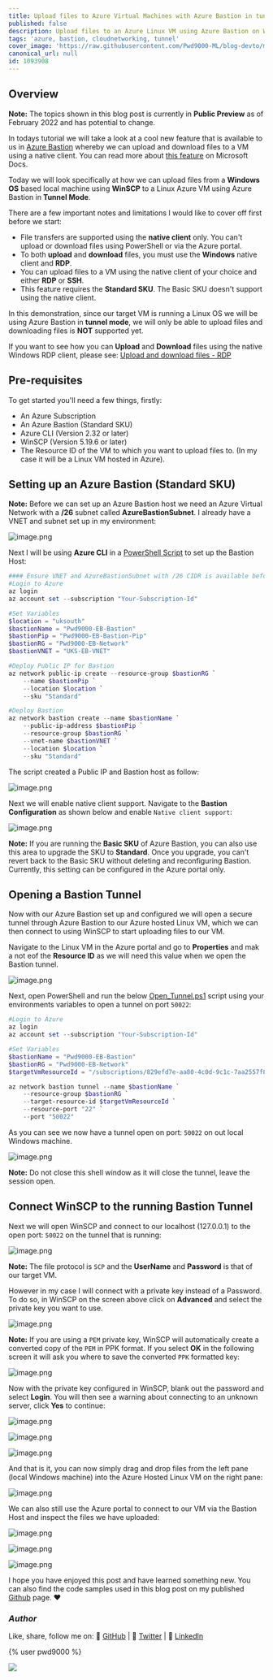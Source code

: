 ```yaml
---
title: Upload files to Azure Virtual Machines with Azure Bastion in tunnel mode
published: false
description: Upload files to an Azure Linux VM using Azure Bastion on Windows using the SSH native Client
tags: 'azure, bastion, cloudnetworking, tunnel'
cover_image: 'https://raw.githubusercontent.com/Pwd9000-ML/blog-devto/main/posts/2022-Azure-Bastion-File-Transfers/assets/main1.png'
canonical_url: null
id: 1093908
---
```


## Overview

**Note:** The topics shown in this blog post is currently in **Public Preview** as of February 2022 and has potential to change.

In todays tutorial we will take a look at a cool new feature that is available to us in [Azure Bastion](https://docs.microsoft.com/en-us/azure/bastion/bastion-overview) whereby we can upload and download files to a VM using a native client. You can read more about [this feature](https://docs.microsoft.com/en-us/azure/bastion/vm-upload-download-native) on Microsoft Docs.

Today we will look specifically at how we can upload files from a **Windows OS** based local machine using **WinSCP** to a Linux Azure VM using Azure Bastion in **Tunnel Mode**.

There are a few important notes and limitations I would like to cover off first before we start:

- File transfers are supported using the **native client** only. You can't upload or download files using PowerShell or via the Azure portal.
- To both **upload** and **download** files, you must use the **Windows** native client and **RDP**.
- You can upload files to a VM using the native client of your choice and either **RDP** or **SSH**.
- This feature requires the **Standard SKU**. The Basic SKU doesn't support using the native client.

In this demonstration, since our target VM is running a Linux OS we will be using Azure Bastion in **tunnel mode**, we will only be able to upload files and downloading files is **NOT** supported yet.

If you want to see how you can **Upload** and **Download** files using the native Windows RDP client, please see: [Upload and download files - RDP](https://docs.microsoft.com/en-us/azure/bastion/vm-upload-download-native#rdp)

## Pre-requisites

To get started you'll need a few things, firstly:

- An Azure Subscription
- An Azure Bastion (Standard SKU)
- Azure CLI (Version 2.32 or later)
- WinSCP (Version 5.19.6 or later)
- The Resource ID of the VM to which you want to upload files to. (In my case it will be a Linux VM hosted in Azure).

## Setting up an Azure Bastion (Standard SKU)

**Note:** Before we can set up an Azure Bastion host we need an Azure Virtual Network with a **/26** subnet called **AzureBastionSubnet**. I already have a VNET and subnet set up in my environment:

![image.png](https://raw.githubusercontent.com/Pwd9000-ML/blog-devto/main/posts/2022-Azure-Bastion-File-Transfers/assets/vnet.png)

Next I will be using **Azure CLI** in a [PowerShell Script](https://github.com/Pwd9000-ML/blog-devto/tree/main/posts/2022-Azure-Bastion-File-Transfers/code/Bastion_Setup.ps1) to set up the Bastion Host:

```powershell
#### Ensure VNET and AzureBastionSubnet with /26 CIDR is available before creation of Bastion Host ####
#Login to Azure
az login
az account set --subscription "Your-Subscription-Id"

#Set Variables
$location = "uksouth"
$bastionName = "Pwd9000-EB-Bastion"
$bastionPip = "Pwd9000-EB-Bastion-Pip"
$bastionRG = "Pwd9000-EB-Network"
$bastionVNET = "UKS-EB-VNET"

#Deploy Public IP for Bastion
az network public-ip create --resource-group $bastionRG `
    --name $bastionPip `
    --location $location `
    --sku "Standard"

#Deploy Bastion
az network bastion create --name $bastionName `
    --public-ip-address $bastionPip `
    --resource-group $bastionRG `
    --vnet-name $bastionVNET `
    --location $location `
    --sku "Standard"
```

The script created a Public IP and Bastion host as follow:

![image.png](https://raw.githubusercontent.com/Pwd9000-ML/blog-devto/main/posts/2022-Azure-Bastion-File-Transfers/assets/resources.png)

Next we will enable native client support. Navigate to the **Bastion Configuration** as shown below and enable `Native client support`:

![image.png](https://raw.githubusercontent.com/Pwd9000-ML/blog-devto/main/posts/2022-Azure-Bastion-File-Transfers/assets/config.png)

**Note:** If you are running the **Basic SKU** of Azure Bastion, you can also use this area to upgrade the SKU to **Standard**. Once you upgrade, you can't revert back to the Basic SKU without deleting and reconfiguring Bastion. Currently, this setting can be configured in the Azure portal only.

## Opening a Bastion Tunnel

Now with our Azure Bastion set up and configured we will open a secure tunnel through Azure Bastion to our Azure hosted Linux VM, which we can then connect to using WinSCP to start uploading files to our VM.

Navigate to the Linux VM in the Azure portal and go to **Properties** and mak a not eof the **Resource ID** as we will need this value when we open the Bastion tunnel.

![image.png](https://raw.githubusercontent.com/Pwd9000-ML/blog-devto/main/posts/2022-Azure-Bastion-File-Transfers/assets/rid.png)

Next, open PowerShell and run the below [Open_Tunnel.ps1](https://github.com/Pwd9000-ML/blog-devto/tree/main/posts/2022-Azure-Bastion-File-Transfers/code/Open_Tunnel.ps1) script using your environments variables to open a tunnel on port `50022`:

```powershell
#Login to Azure
az login
az account set --subscription "Your-Subscription-Id"

#Set Variables
$bastionName = "Pwd9000-EB-Bastion"
$bastionRG = "Pwd9000-EB-Network"
$targetVmResourceId = "/subscriptions/829efd7e-aa80-4c0d-9c1c-7aa2557f8e07/resourceGroups/Linux-Vms/providers/Microsoft.Compute/virtualMachines/mylinuxvm9000"

az network bastion tunnel --name $bastionName `
    --resource-group $bastionRG `
    --target-resource-id $targetVmResourceId `
    --resource-port "22" `
    --port "50022"
```

As you can see we now have a tunnel open on port: `50022` on out local Windows machine.

![image.png](https://raw.githubusercontent.com/Pwd9000-ML/blog-devto/main/posts/2022-Azure-Bastion-File-Transfers/assets/tunnel.png)

**Note:** Do not close this shell window as it will close the tunnel, leave the session open.

## Connect WinSCP to the running Bastion Tunnel

Next we will open WinSCP and connect to our localhost (127.0.0.1) to the open port: `50022` on the tunnel that is running:

![image.png](https://raw.githubusercontent.com/Pwd9000-ML/blog-devto/main/posts/2022-Azure-Bastion-File-Transfers/assets/winscp1.png)

**Note:** The file protocol is `SCP` and the **UserName** and **Password** is that of our target VM.

However in my case I will connect with a private key instead of a Password. To do so, in WinSCP on the screen above click on **Advanced** and select the private key you want to use.

![image.png](https://raw.githubusercontent.com/Pwd9000-ML/blog-devto/main/posts/2022-Azure-Bastion-File-Transfers/assets/winscp3.png)

**Note:** If you are using a `PEM` private key, WinSCP will automatically create a converted copy of the `PEM` in PPK format. If you select **OK** in the following screen it will ask you where to save the converted `PPK` formatted key:

![image.png](https://raw.githubusercontent.com/Pwd9000-ML/blog-devto/main/posts/2022-Azure-Bastion-File-Transfers/assets/winscp2.png)

Now with the private key configured in WinSCP, blank out the password and select **Login**. You will then see a warning about connecting to an unknown server, click **Yes** to continue:

![image.png](https://raw.githubusercontent.com/Pwd9000-ML/blog-devto/main/posts/2022-Azure-Bastion-File-Transfers/assets/winscp6.png)

![image.png](https://raw.githubusercontent.com/Pwd9000-ML/blog-devto/main/posts/2022-Azure-Bastion-File-Transfers/assets/winscp4.png)

![image.png](https://raw.githubusercontent.com/Pwd9000-ML/blog-devto/main/posts/2022-Azure-Bastion-File-Transfers/assets/winscp5.png)

And that is it, you can now simply drag and drop files from the left pane (local Windows machine) into the Azure Hosted Linux VM on the right pane:

![image.png](https://raw.githubusercontent.com/Pwd9000-ML/blog-devto/main/posts/2022-Azure-Bastion-File-Transfers/assets/winscp7.png)

We can also still use the Azure portal to connect to our VM via the Bastion Host and inspect the files we have uploaded:

![image.png](https://raw.githubusercontent.com/Pwd9000-ML/blog-devto/main/posts/2022-Azure-Bastion-File-Transfers/assets/port1.png)

![image.png](https://raw.githubusercontent.com/Pwd9000-ML/blog-devto/main/posts/2022-Azure-Bastion-File-Transfers/assets/port2.png)

![image.png](https://raw.githubusercontent.com/Pwd9000-ML/blog-devto/main/posts/2022-Azure-Bastion-File-Transfers/assets/port3.png)

I hope you have enjoyed this post and have learned something new. You can also find the code samples used in this blog post on my published [Github](https://github.com/Pwd9000-ML/blog-devto/tree/main/posts/2022-Azure-Bastion-File-Transfers/code) page. :heart:

### _Author_

Like, share, follow me on: :octopus: [GitHub](https://github.com/Pwd9000-ML) | :penguin: [Twitter](https://twitter.com/pwd9000) | :space_invader: [LinkedIn](https://www.linkedin.com/in/marcel-l-61b0a96b/)

{% user pwd9000 %}

<a href="https://www.buymeacoffee.com/pwd9000"><img src="https://img.buymeacoffee.com/button-api/?text=Buy me a coffee&emoji=&slug=pwd9000&button_colour=FFDD00&font_colour=000000&font_family=Cookie&outline_colour=000000&coffee_colour=ffffff"></a>
